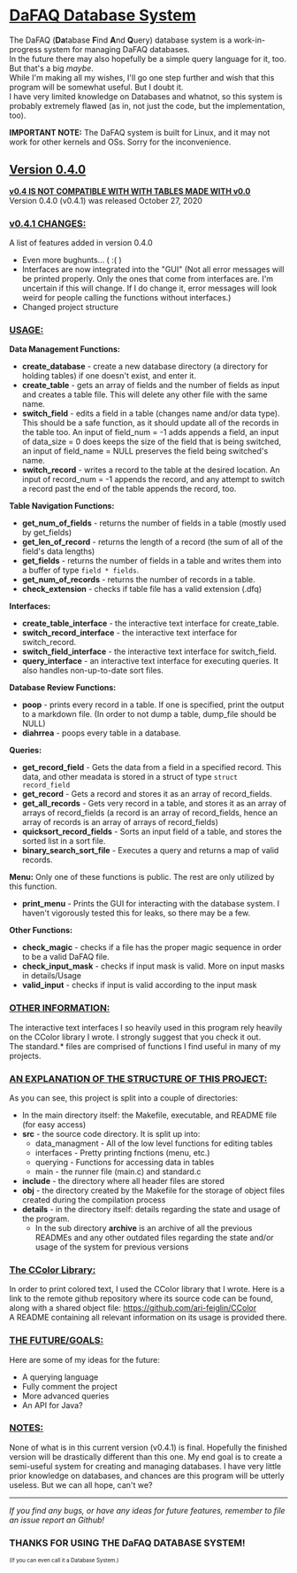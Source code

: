 # <ins>**DaFAQ Database System**</ins>

The DaFAQ (**Da**tabase **F**ind **A**nd **Q**uery) database system is a work-in-progress system for managing DaFAQ databases. <br />
In the future there may also hopefully be a simple query language for it, too. But that's a big _maybe_. <br />
While I'm making all my wishes, I'll go one step further and wish that this program will be somewhat useful. But I doubt it. <br />
I have very limited knowledge on Databases and whatnot, so this system is probably extremely flawed (as in, not just the code, but the implementation, too).

**IMPORTANT NOTE:** The DaFAQ system is built for Linux, and it may not work for other kernels and OSs. Sorry for the inconvenience.

## <ins>**Version 0.4.0**</ins>
<ins>**v0.4 IS NOT COMPATIBLE WITH WITH TABLES MADE WITH v0.0**</ins><br />
Version 0.4.0 (v0.4.1) was released October 27, 2020

### <ins>**v0.4.1 CHANGES:**</ins>
A list of features added in version 0.4.0
* Even more bughunts... ( :( )
* Interfaces are now integrated into the "GUI" (Not all error messages will be printed properly. Only the ones that come from interfaces are. I'm uncertain if this will change. If I do change it, error messages will look weird for people calling the functions without interfaces.)
* Changed project structure

### <ins>**USAGE:** </ins>

**Data Management Functions:**
* **create_database** - create a new database directory (a directory for holding tables) if one doesn't exist, and enter it.
* **create_table** - gets an array of fields and the number of fields as input and creates a table file. This will delete any other file with the same name.
* **switch_field** - edits a field in a table (changes name and/or data type). This should be a safe function, as it should update all of the records in the table too. An input of field_num = -1 adds appends a field, an input of data_size = 0 does keeps the size of the field that is being switched, an input of field_name = NULL preserves the field being switched's name.
* **switch_record** - writes a record to the table at the desired location. An input of record_num = -1 appends the record, and any attempt to switch a record past the end of the table appends the record, too. 

**Table Navigation Functions:**
* **get_num_of_fields** - returns the number of fields in a table (mostly used by get_fields)
* **get_len_of_record** - returns the length of a record (the sum of all of the field's data lengths)
* **get_fields** - returns the number of fields in a table and writes them into a buffer of type `field * fields`.
* **get_num_of_records** - returns the number of records in a table.
* **check_extension** - checks if table file has a valid extension (.dfq)

**Interfaces:**
* **create_table_interface** - the interactive text interface for create_table.
* **switch_record_interface** - the interactive text interface for switch_record.
* **switch_field_interface** - the interactive text interface for switch_field.
* **query_interface** - an interactive text interface for executing queries. It also handles non-up-to-date sort files.

**Database Review Functions:**
* **poop** - prints every record in a table. If one is specified, print the output to a markdown file. (In order to not dump a table, dump_file should be NULL)
* **diahrrea** - poops every table in a database.

**Queries:**
* **get_record_field** - Gets the data from a field in a specified record. This data, and other meadata is stored in a struct of type `struct record_field`
* **get_record** - Gets a record and stores it as an array of record_fields.
* **get_all_records** - Gets very record in a table, and stores it as an array of arrays of record_fields (a record is an array of record_fields, hence an array of records is an array of arrays of record_fields)
* **quicksort_record_fields** - Sorts an input field of a table, and stores the sorted list in a sort file.
* **binary_search_sort_file** - Executes a query and returns a map of valid records.

**Menu:**
Only one of these functions is public. The rest are only utilized by this function.
* **print_menu** - Prints the GUI for interacting with the database system. I haven't vigorously tested this for leaks, so there may be a few.

**Other Functions:**
* **check_magic** - checks if a file has the proper magic sequence in order to be a valid DaFAQ file.
* **check_input_mask** - checks if input mask is valid. More on input masks in details/Usage
* **valid_input** - checks if input is valid according to the input mask

### <ins>**OTHER INFORMATION:**</ins>

The interactive text interfaces I so heavily used in this program rely heavily on the CColor library I wrote. I strongly suggest that you check it out. <br />
The standard.* files are comprised of functions I find useful in many of my projects. 

### <ins>**AN EXPLANATION OF THE STRUCTURE OF THIS PROJECT:**</ins>
As you can see, this project is split into a couple of directories:
* In the main directory itself: the Makefile, executable, and README file (for easy access)
* **src** - the source code directory. It is split up into:
    * data_managment - All of the low level functions for editing tables
    * interfaces - Pretty printing fnctions (menu, etc.)
    * querying - Functions for accessing data in tables
    * main - the runner file (main.c) and standard.c
* **include** - the directory where all header files are stored
* **obj** - the directory created by the Makefile for the storage of object files created during the compilation process
* **details** - in the directory itself: details regarding the state and usage of the program. 
    * In the sub directory **archive** is an archive of all the previous READMEs and any other outdated files regarding the state and/or usage of the system for previous versions

### <ins>**The CColor Library:**</ins>  
In order to print colored text, I used the CColor library that I wrote. Here is a link to the remote github repository where its source code can be found, along with a shared object file: https://github.com/ari-feiglin/CColor  
A README containing all relevant information on its usage is provided there.

### <ins>**THE FUTURE/GOALS:** </ins>
Here are some of my ideas for the future:
* A querying language
* Fully comment the project
* More advanced queries
* An API for Java?

### <ins>**NOTES:**</ins>
None of what is in this current version (v0.4.1) is final. Hopefully the finished version will be drastically different than this one. My end goal is to create a semi-useful system for creating and managing databases. I have very little prior knowledge on databases, and chances are this program will be utterly useless. But we can all hope, can't we?

*** 

*If you find any bugs, or have any ideas for future features, remember to file an issue report an Github!*
### **THANKS FOR USING THE DaFAQ DATABASE SYSTEM!**
<small> <small> (If you can even call it a Database System.)
